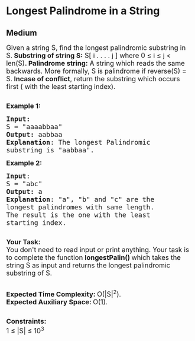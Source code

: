 # Longest Palindrome in a String
## Medium 
<div class="problem-statement">
                <p></p><p><span style="font-size:18px">Given a string S, find the longest palindromic substring in S.<strong> Substring of string S:</strong></span><span style="font-size:18px"> S[ i . . . . j ]&nbsp;where 0&nbsp;≤ i&nbsp;≤ j &lt; len(S)<strong>. Palindrome string:</strong></span><span style="font-size:18px"> A string which reads the same backwards. More formally, S is palindrome if reverse(S) = S.</span><span style="font-size:18px"><strong> Incase of conflict</strong>, return the substring which occurs first ( with the least starting index).</span></p>

<p><br>
<span style="font-size:18px"><strong>Example 1:</strong></span></p>

<pre style="position: relative;"><span style="font-size:18px"><strong>Input:</strong>
S = "aaaabbaa"
<strong>Output:</strong> aabbaa
<strong>Explanation</strong>: The longest Palindromic
substring is "aabbaa".</span>
<div class="open_grepper_editor" title="Edit &amp; Save To Grepper"></div></pre>

<p><span style="font-size:18px"><strong>Example 2:</strong></span></p>

<pre style="position: relative;"><span style="font-size:18px"><strong>Input</strong>: 
S = "abc"
<strong>Output:</strong> a
<strong>Explanation</strong>: "a", "b" and "c" are the 
longest palindromes with same length.
The result is the one with the least
starting index.</span>
<div class="open_grepper_editor" title="Edit &amp; Save To Grepper"></div></pre>

<p><br>
<span style="font-size:18px"><strong>Your Task:</strong><br>
You don't need to read input or print anything. Your task is to complete the function&nbsp;<strong>longestPalin()&nbsp;</strong>which takes the string S&nbsp;as input and returns the longest palindromic substring of S.</span></p>

<p><br>
<span style="font-size:18px"><strong>Expected Time Complexity:&nbsp;</strong>O(|S|<sup>2</sup>).<br>
<strong>Expected Auxiliary Space:&nbsp;</strong>O(1).</span></p>

<p><br>
<span style="font-size:18px"><strong>Constraints:</strong><br>
1 ≤ |S| ≤ 10<sup>3</sup></span></p>
 <p></p>
            </div>